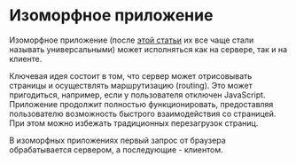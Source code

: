 # Изоморфное приложение
 		 
Изоморфное приложение (после [этой статьи](https://medium.com/@mjackson/universal-javascript-4761051b7ae9) их все чаще стали называть универсальными) может исполняться как на сервере, так и на клиенте.
 		 
Ключевая идея состоит в том, что сервер может отрисовывать страницы и осуществлять маршрутизацию (routing). Это может пригодиться, например, если у пользователя отключен JavaScript. Приложение продолжит полностью функционировать, предоставляя пользователю возможность быстрого взаимодействия со страницей. При этом можно избежать традиционных перезагрузок страниц.

В изоморфных приложениях первый запрос от браузера обрабатывается сервером, а последующие - клиентом.
